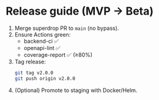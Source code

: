 # Release guide (MVP → Beta)

1. Merge superdrop PR to `main` (no bypass).
2. Ensure Actions green:
   - backend-ci ✅
   - openapi-lint ✅
   - coverage-report ✅ (≥80%)
3. Tag release:
   ```bash
   git tag v2.0.0
   git push origin v2.0.0
   ```
4. (Optional) Promote to staging with Docker/Helm.
